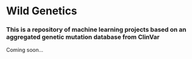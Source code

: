 # Wild Genetics
### This is a repository of machine learning projects based on an aggregated genetic mutation database from ClinVar

Coming soon...
